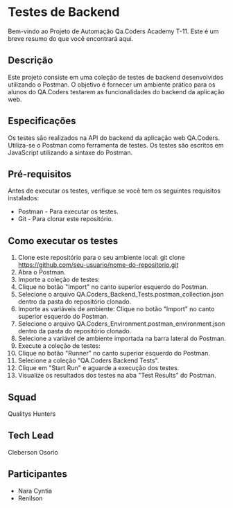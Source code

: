 # Testes de Backend
Bem-vindo ao Projeto de Automação Qa.Coders Academy T-11. Este é um breve resumo do que você encontrará aqui.

## Descrição
Este projeto consiste em uma coleção de testes de backend desenvolvidos utilizando o Postman. O objetivo é fornecer um ambiente prático para os alunos do QA.Coders testarem as funcionalidades do backend da aplicação web.

## Especificações
Os testes são realizados na API do backend da aplicação web QA.Coders.
Utiliza-se o Postman como ferramenta de testes.
Os testes são escritos em JavaScript utilizando a sintaxe do Postman.

## Pré-requisitos
Antes de executar os testes, verifique se você tem os seguintes requisitos instalados:

- Postman - Para executar os testes.
- Git - Para clonar este repositório.

## Como executar os testes
1. Clone este repositório para o seu ambiente local: git clone https://github.com/seu-usuario/nome-do-repositorio.git
2. Abra o Postman.
3. Importe a coleção de testes:
4. Clique no botão "Import" no canto superior esquerdo do Postman.
5. Selecione o arquivo QA.Coders_Backend_Tests.postman_collection.json dentro da pasta do repositório clonado.
6. Importe as variáveis de ambiente:
Clique no botão "Import" no canto superior esquerdo do Postman.
7. Selecione o arquivo QA.Coders_Environment.postman_environment.json dentro da pasta do repositório clonado.
8. Selecione a variável de ambiente importada na barra lateral do Postman.
9. Execute a coleção de testes:
10. Clique no botão "Runner" no canto superior esquerdo do Postman.
11. Selecione a coleção "QA.Coders Backend Tests".
12. Clique em "Start Run" e aguarde a execução dos testes.
13. Visualize os resultados dos testes na aba "Test Results" do Postman.


## Squad
Qualitys Hunters

## Tech Lead
Cleberson Osorio

## Participantes
- Nara Cyntia
- Renilson